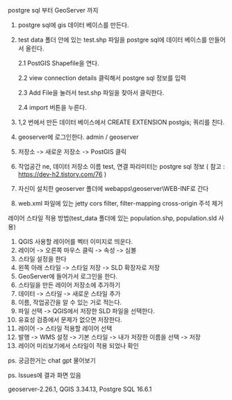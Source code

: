 postgre sql 부터 GeoServer 까지
1. postgre sql에 gis 데이터 베이스를 만든다.
2. test data 폴더 안에 있는 test.shp 파일을 postgre sql에 데이터 베이스를 만들어서 올린다.

   2.1 PostGIS Shapefile을 연다.

   2.2 view connection details 클릭해서 postgre sql 정보를 입력

   2.3 Add File을 눌러서 test.shp 파일을 찾아서 클릭한다.

   2.4 import 버튼을 누른다.
4. 1,2 번에서 만든 데이터 베이스에서 CREATE EXTENSION postgis; 쿼리를 친다.
5. geoserver에 로그인한다. admin / geoserver
6. 저장소 -> 새로운 저장소 -> PostGIS 클릭
7. 작업공간 ne, 데이터 저장소 이름 test, 연결 파라미터는 postgre sql 정보 ( 참고 : https://dev-h2.tistory.com/76 )
8. 자신이 설치한 geoserver 폴더에 webapps\geoserver\WEB-INF로 간다
9. web.xml 파일에 있는 jetty cors filter, filter-mapping cross-origin 주석 제거

   
레이어 스타일 적용 방법(test_data 폴더에 있는 population.shp, population.sld 사용)
1. QGIS 사용할 레이어를 벡터 이미지로 띄운다.
2. 레이어 -> 오른쪽 마우스 클릭 -> 속성 -> 심볼
3. 스타일 설정을 한다
4. 왼쪽 아래 스타일 -> 스타일 저장 -> SLD 확장자로 저장
5. GeoServer에 들어가서 로그인을 한다.
6. 스타일을 만든 레이어 저장소에 추가하기
7. 데이터 -> 스타일 -> 새로운 스타일 추가
8. 이름, 작업공간을 알 수 있는 거로 적는다.
9. 파일 선택 -> QGIS에서 저장한 SLD 파일을 선택한다.
10. 유효성 검증에서 문제가 없으면 저장한다.
11. 레이어 -> 스타일 적용할 레이어 선택
12. 발행 -> WMS 설정 -> 기본 스타일 -> 내가 저장한 이름을 선택 -> 저장
13. 레이어 미리보기에서 스타일이 적용 되었나 확인


ps. 궁금한거는 chat gpt 물어보기

ps. Issues에 결과 화면 있음

geoserver-2.26.1, QGIS 3.34.13, Postgre SQL 16.6.1
